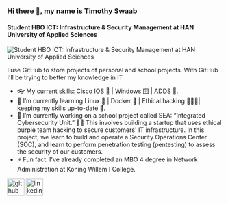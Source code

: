 ### Hi there 👋, my name is Timothy Swaab
#### Student HBO ICT: Infrastructure & Security Management at HAN University of Applied Sciences
![Student HBO ICT: Infrastructure & Security Management at HAN University of Applied Sciences](https://camo.githubusercontent.com/103a0695931338907a00f7f20b013dd547a8a3838b2d2bd56719162e5f8ce7a7/68747470733a2f2f692e70696e696d672e636f6d2f6f726967696e616c732f62342f65332f37312f62346533373136313930343264316538303931386430393930346539306637642e676966)

I use GitHub to store projects of personal and school projects. With GitHub I'll be trying to better my knowledge in IT 

- 👓 My current skills: Cisco IOS 🛜 | Windows 🪟 | ADDS 🪪.
- 🌱 I’m currently learning Linux 🐧 | Docker 🐳 | Ethical hacking 🧑🏻‍💻| keeping my skills up-to-date 📖.
- 🔭 I’m currently working on a school project called SEA: “Integrated Cybersecurity Unit.” 🔐🪪 This involves building a startup that uses ethical purple team hacking to secure customers' IT infrastructure. In this project, we learn to build and operate a Security Operations Center (SOC), and learn to perform penetration testing (pentesting) to assess the security of our customers. 
- ⚡ Fun fact: I've already completed an MBO 4 degree in Network Administration at Koning Willem I College. 


[<img src='https://cdn.jsdelivr.net/npm/simple-icons@3.0.1/icons/github.svg' alt='github' height='40'>](https://github.com/Timothy-Swaab)  [<img src='https://cdn.jsdelivr.net/npm/simple-icons@3.0.1/icons/linkedin.svg' alt='linkedin' height='40'>](https://www.linkedin.com/in/timothy-swaab-1136871a7/)  


